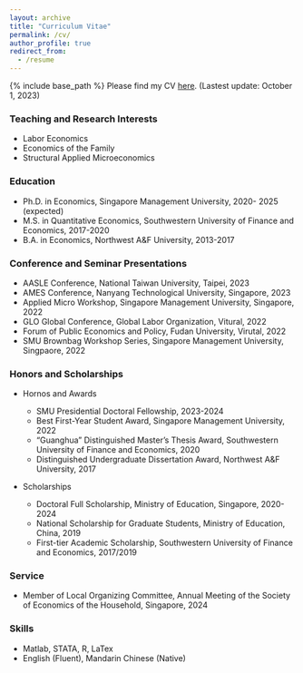 ```yaml
---
layout: archive
title: "Curriculum Vitae"
permalink: /cv/
author_profile: true
redirect_from:
  - /resume
---
```


{% include base_path %}
Please find my CV [here](https://Yutao-Wang-Econ.github.io/files/NEWCV.pdf). (Lastest update: October 1, 2023)

### Teaching and Research Interests
  - Labor Economics
  - Economics of the Family
  - Structural Applied Microeconomics

### Education
- Ph.D. in Economics, Singapore Management University, 2020- 2025 (expected)
- M.S. in Quantitative Economics, Southwestern University of Finance and Economics, 2017-2020
- B.A. in Economics, Northwest A&F University, 2013-2017

### Conference and Seminar Presentations
- AASLE Conference, National Taiwan University, Taipei, 2023
- AMES Conference, Nanyang Technological University, Singapore, 2023
- Applied Micro Workshop, Singapore Management University, Singapore, 2022
- GLO Global Conference, Global Labor Organization, Vitural, 2022
- Forum of Public Economics and Policy, Fudan University, Virutal, 2022
- SMU Brownbag Workshop Series, Singapore Management University, Singpaore, 2022

### Honors and Scholarships
- Hornos and Awards
  - SMU Presidential Doctoral Fellowship, 2023-2024
  - Best First-Year Student Award, Singapore Management University, 2022
  - “Guanghua” Distinguished Master’s Thesis Award, Southwestern University of Finance and Economics, 2020
  - Distinguished Undergraduate Dissertation Award, Northwest A&F University, 2017
 
- Scholarships
  - Doctoral Full Scholarship, Ministry of Education, Singapore, 2020-2024
  - National Scholarship for Graduate Students, Ministry of Education, China, 2019
  - First-tier Academic Scholarship, Southwestern University of Finance and Economics, 2017/2019

### Service
- Member of Local Organizing Committee, Annual Meeting of the Society of Economics of the Household, Singapore, 2024

### Skills
- Matlab, STATA, R, LaTex
- English (Fluent), Mandarin Chinese (Native)
